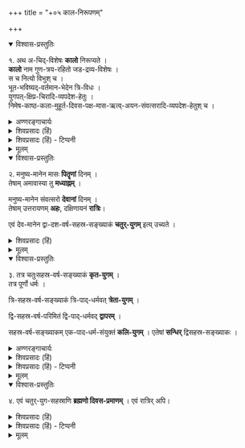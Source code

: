 +++
title = "+०५ काल-निरूपणम्"

+++

<details open><summary>विश्वास-प्रस्तुतिः</summary>

१. अथ अ-चिद्-विशेषः **कालो** निरूप्यते ।  
**कालो** नाम गुण-त्रय-रहितो जड-द्रव्य-विशेषः ।  
स च नित्यो विभुश् च ।  
भूत-भविष्यद्-वर्तमान-भेदेन त्रि-विधः ।  
युगपत्-क्षिप्र-चिरादि-व्यपदेश-हेतुः ।  
निमेष-काष्ठ-कला-मुहूर्त-दिवस-पक्ष-मास-ऋत्व्-अयन-संवत्सरादि-व्यपदेश-हेतुश् च ।
</details>

<details><summary>अण्णरङ्गाचार्यः</summary>

॥ अथ पञ्चमावतारव्याख्या ॥  

**'काल'** इति । गुणत्रयरहितजडद्रव्यत्वं कालस्य लक्षणम् । सत्त्वशून्यजडद्रव्यं काल इति लघु लक्षणं साधु ।  
**'स चे'**ति । 'अनादिर्भगवान्कालोनान्तोऽस्य द्विज विद्यते' (वि० पु०) इति वचनात् कालस्य नित्यत्वं सिद्धम् । उत्पत्तेः पूर्वं विनाशादनन्तरं च कालो नास्तीति वक्तुमपि न शक्यते । पूर्वानन्तरशब्दयोरपि कालवाचितया कालास्तित्वसिद्धेः । प्रकृतिमण्डले सर्वत्र कालोऽस्त्येव । 'कालः स पचते तत्र न कालस्तत्र वै प्रभुः' इति वचनान्नित्यविभूतावपि कालसत्ता प्रतीता । अतः कालस्य विभुत्वं सिध्यति । अत्र सर्वे प्राकृतपरिणामाः कालकृताः । तत्र तु भगवदिच्छयैवाप्राकृतपदार्थपरिणामा भवन्तीति विशेषः । उक्तं च 'कलामुहूर्तादिमयश्च कालो न यद्बिभतेः परिणामहेतुः (वि० पु०) इति ।  
**'भूते'**ति । अतीतानागतवर्तमानभेदेन कालस्त्रिविधः । भेदश्चायमुपाधिकृतः । प्रकृतशब्दप्रयोगाधिकरणकालो वर्तमानः । प्रकृतशब्दप्रागभावाधिकरणकालोऽतीतः । प्रकृतशब्दध्वंसाधिकरणकालोऽनागत इति । केचिद्भूतभविष्यत्कालातिरिक्तं वर्तमानं नेच्छन्ति । तन्न साधु । वर्तमानैकगोचरस्य प्रत्यक्षस्य वर्तमानस्याभावेऽसम्भवात् । वर्तमानादिकालभेदावेदकलकार[[??]]भेदोपदेशाच्च त्रैकाल्यसिद्धेः । घटोऽस्तीति प्रत्यक्षेणैव वर्तमानकालसिद्धेश्च । वर्तमानावधिकभूतभविष्यत्त्वयोर्वर्तमानस्याभावेऽनिरूप्यत्वाच्च ।  
**'निमेषे'**ति । अक्षिपक्ष्मनिमेषक्रियावच्छिन्नकालो निमेषकालः । निमेषक्षणस्याधिक्येन च काष्ठादिकालविभागो विष्णुपुराणादौ [[----??]] यथा - 

> निमेषो मानुषो योऽसौ मात्रा मात्राप्रमाणतः ।  
तैः पञ्चदशभिः काष्ठा त्रिंशत् काष्ठाः कला स्मृता ॥  
नाडिका तु प्रमाणेन सा कला दश पञ्च च ।  
नाडिकाभ्यामथ द्वाभ्यां मुहूर्तो द्विजसत्तम ॥  
अहोरात्रं मुहूर्तोस्तु त्रिंशत्, मासो दिनैस्तथा ।  
मासैर्द्वादशभिर्वर्षमहोरात्रं तु तद्दिति ॥ 

इति । क्षणादिभेदः कालस्यावच्छेदकभेदात् । क्रियामात्रं जन्यमात्रं वा कालोपाधि इत्येकः पक्षः । 'सर्वे निमेषा जज्ञिरे' 'कलामुहूर्तादिमयश्च कालः' इत्यादिप्रमाणबलात् कालस्य क्षणादिपरिणामोऽस्तीति चापरः पक्षः ।
</details>


<details><summary>शिवप्रसादः (हिं)</summary>

अनुवाद - प्रकृति का निरूपण कर लेने के पश्चात् काल का निरूपण किया जा रहा है । सत्त्वगुण, रजोगुण एवं तमोगुण, इन तीनों गुणों से रहित जड़द्रव्य-विशेष को काल कहते हैं; यह काल का लक्षण है । वह काल नित्य तथा व्यापक द्रव्य है । वह काल भूत, भविष्यत् एवं वर्तमान के भेद से तीन प्रकार का होता है । उस काल को ही लेकर युगपत् ( एक साथ), शीघ्र तथा देर से इत्यादि व्यपदेश होते हैं । 

काल के ही द्वारा निमेष, काष्ठा, कला, घटी, मुहूर्त, दिन, पक्ष, मास, ऋतु, अयन एवं वर्ष आदि व्यवहार होते हैं ।  
</details>

<details><summary>शिवप्रसादः (हिं) - टिप्पनी</summary>

काल का निरूपण

भा० प्र०-- काल जडद्रव्यों में अन्यतम है । तीनों गुणों से रहित होते हुए जड़द्रव्य होना काल का लक्षण है । काल का छोटा लक्षण है— सत्त्वगुण रहित होते हुए जड़द्रव्य [[१०१]] होना । महर्षि पराशर कहते हैं - हे द्विज ! यह ऐश्वर्यसम्पन्न काल अनादि तथा अनन्त है । 'अनादिर्भगवान् कालो नान्तोऽस्य द्विज विद्यते।' इस वाक्य से सिद्ध होता है कि काल नित्य है । यह भी नहीं कहा जा सकता कि अपनी उत्पत्ति से पहले तथा विनाश के पश्चात् काल नहीं रहता है, क्योंकि पूर्व एवं पश्चात् शब्द भी काल के ही वाचक हैं । अतएव उन कालों में भी काल का अस्तित्व सिद्ध होता है ।  
प्रकृतिमण्डल में काल सर्वत्र रहता है ।  
'कालं स पचते तत्र न कालस्तत्र वै प्रभुः ।'  
इस वाक्य के अनुसार नित्यविभूति में भी काल की सत्ता प्रतीत होती है ।  
इस प्रकार काल का व्यापकत्व सिद्ध होता है । 
प्रकृतिमण्डल में सभी कार्य कालकृत होते हैं ।  

दिव्य वैकुण्ठलोक में सभी दिव्य पदार्थों के परिणाम  
श्रीभगवान् की इच्छा से होते हैं ।  
विष्णुपुराण में कहा भी गया है -  
नित्यविभूति में कला, मुहूर्त आदि उपाधियों वाला काल  
श्रीभगवान् की विभूति के परिणाम का साधन नहीं बनता है । 


काल के तीन भेद बतलाए गये हैं- भूतकाल, भविष्यत्काल और वर्तमानकाल । कुछ लोग भूत एवं भविष्यत् इन दो कालों को ही मानते हैं । वे वर्तमान काल को स्वीकारना नहीं चाहते हैं । किन्तु वर्तमान काल को स्वीकार किये बिना काम नहीं चल सकता है, क्योंकि सभी प्रत्यक्ष वर्तमान काल में होते हैं, वर्तमान काल के बिना कोई भी प्रत्यक्ष नहीं हो सकता है । 'घटः अस्ति' इस प्रत्यक्ष के द्वारा भी वर्तमान काल की सिद्धि होती है । किञ्च भूतकाल तथा भविष्यत् काल की सीमा है वर्तमान काल । वर्तमान काल के द्वारा ही भूत एवं भविष्यत् काल का विभाग होता है, इसलिये भी वर्तमान काल को स्वीकार करना चाहिए। महर्षि पाणिनि 'वर्तमाने लट्' इस सूत्र के द्वारा वर्तमानकालिक लकार का उपदेश करते हैं, इसलिये भी वर्तमान काल को स्वीकार करना चाहिए । 

निमेष, कला, काष्ठा आदि के द्वारा काल के अल्प, अल्पतर, अल्पतम भेदों का व्यपदेश किया गया है ।  
ये काल के भेद भी औपाधिक हैं ।
</details>


<details><summary>मूलम्</summary>

१. अथ अचिद्विशेषः कालो निरूप्यते । कालो नाम गुणत्रयरहितो जडद्रव्यविशेषः । स च नित्यो विभुश्च । भूतभविष्यद्वर्तमानभेदेन त्रिविधः । युगपत्क्षिप्रचिरादिव्य-पदेशहेतुः । निमेषकाष्ठकलामुहूर्तदिवसपक्षमासऋत्वयनसंवत्सरादिव्यपदेशहेतुश्च ।
</details>

<details open><summary>विश्वास-प्रस्तुतिः</summary>

२. मनुष्य-मानेन मासः **पितॄणां** दिनम् ।  
तेषाम् अमावास्या तु **मध्याह्नम्** । 

मनुष्य-मानेन संवत्सरो **देवानां** दिनम् ।  
तेषाम् उत्तरायणम् **अहः**, दक्षिणायनं **रात्रिः**।  

एवं देव-मानेन द्वा-दश-वर्ष-सहस्र-सङ्ख्याकं **चतुर्-युगम्** इत्य् उच्यते ।
</details>

<details><summary>शिवप्रसादः (हिं)</summary>

मनुष्यों के एक माह का पितरों का एक दिन होता है । अमावास्या के दिन ही पितरों का मध्याह्न होता है । मनुष्यों के एक वर्ष का देवताओं का एक दिन होता है । उत्तरायण ही देवताओं का दिन होता है । दक्षिणायन ही देवताओं की रात्रि होती है । इस प्रकार देवताओं के प्रमाण से बारह हजार वर्षों का एक चतुर्युग होता है । 
</details>

<details><summary>मूलम्</summary>

२. मनुष्यमानेन मासः पितॄणां दिनम् । तेषाम् अमावास्या तु मध्याह्नम् । मनुष्य- मानेन संवत्सरो देवानां दिनम् । तेषामुत्तरायणमहः । दक्षिणायनं रात्रिः। एवं देवमानेन द्वादशवर्षसहस्रसङ्ख्याकं चतुर्युगमित्युच्यते ।
</details>


<details open><summary>विश्वास-प्रस्तुतिः</summary>

३. तत्र चतुःसहस्र-वर्ष-सङ्ख्याकं **कृत-युगम्** ।  
तत्र पूर्णो धर्मः । 

त्रि-सहस्र-वर्ष-सङ्ख्याकं त्रि-पाद्-धर्मवत् **त्रेता-युगम्** । 

द्वि-सहस्र-वर्ष-परिमितं द्वि-पाद्-धर्मवद् **द्वापरम्** । 

सहस्र-वर्ष-सङ्ख्याकम् एक-पाद-धर्म-संयुक्तं **कलि-युगम्** । 
एतेषां **सन्धिर्** द्विसहस्र-सङ्ख्याकः ।
</details>

<details><summary>अण्णरङ्गाचार्यः</summary>

**'तत्र पूर्णो धर्म'** इति । कृतयुगे धर्मश्चतुष्पादित्यर्थः । चत्वारो धर्मस्य पादास्तपोध्यानं यज्ञदानानि । तेषु युगक्रमेण त्रेतादौ ह्रासो वर्णितो न्यायकुसुमाञ्जलावुदयनाचार्यैः । भागवते तु प्रकारान्तरेण वर्णितमस्ति । यथा - 

> तपः शौचं दया सत्यमिति पादाः कृते कृताः ।  
अधमांशैस्त्रयो भग्नाः स्मयसङ्गमदैस्तव ।  
इदानीं धर्मपादस्ते सत्यं निर्वर्तयेद्यतः ।  
तं जिघृक्षत्यधर्मोऽयमनृतेनेधितः कलिः ॥ (स्क० १. अ० १७) इति धर्मपरीक्षित्संवादे । **'एव नित्ये'**ति । नित्यप्रलयो जनानां जन्तूनां 
</details>

<details><summary>शिवप्रसादः (हिं)</summary>

उसमें चार हजार वर्षों का सत्ययुग होता है । इस युग में धर्म पूर्णरूप से रहता है। तीन हजार वर्षों का त्रेतायुग होता है । इस युग में धर्म के तीन पाद होते हैं । दो हजार वर्षों का द्वापर युग होता है । इस युग में धर्म के दो पाद रहते हैं । एक हजार वर्षों का कलियुग होता है । इस युग में धर्म एक पाद वाला रहता है। इन युगों की सन्धि दो हजार वर्षों की होती है । 
</details>

<details><summary>शिवप्रसादः (हिं) - टिप्पनी</summary>

इस प्रकार पितरों एवं देवताओं के दिन का वर्णन किया गया । चतुर्युग का वर्णन इत्यादि भी औपाधिक है । इन सबों का विस्तारपूर्वक वर्णन विष्णुपुराण आदि ग्रन्थों में किया गया है । सत्ययुग, त्रेतायुग, द्वापरयुग तथा कलियुग का भी वर्णन पुराणों में वर्णित है । इन युगों में धर्म को चतुष्पाद, त्रिपाद, द्विपाद एवं एकपाद इत्यादि रूप से कहा गया है । इसका कारण है कि धर्म की कल्पना एक वृषभ रूप से पुराणों में की गयी है । जिस प्रकार वृषभ के चार पैर होते हैं, उसी प्रकार सत्यरूपी वृषभ के भी चार पैर हैं - तपः, शौच, दया तथा दान । युगों के क्रमशः इन धर्म के लक्षणों का क्रमशः ह्रास होना ही धर्म रूपी वृषभ के पैरों का विनाश है । तपः, शौच, दया एवं दान-धर्म के इन चारों लक्षणों का सत्ययुग में प्रचुरतया अनुष्ठान होता है। त्रेतायुग आदि युगों में क्रम से इस धर्म के पादों का ह्रास होता जाता है । कलियुग में केवल दान मात्र अवशिष्ट रह जाता है । धर्म के अन्य लक्षणों का विलोप हो जाता है, अतएव कलियुग में धर्म एक पैर वाला रह जाता है ।


[[१०२]]
</details>

<details><summary>मूलम्</summary>

३. तत्र चतुःसहस्रवर्षसङ्ख्याकं कृतयुगम् । तत्र पूर्णो धर्मः । त्रिसहस्रवर्ष-सङ्ख्याकं त्रिपाद्धर्मवत् त्रेतायुगम् । द्विसहस्रवर्षपरिमितं द्विपाद्धर्मवत् द्वापरम् । सहस्रवर्षसङ्ख्याकम् एकपादधर्मसंयुक्तं कलियुगम् । एतेषां सन्धिर्द्विसहस्र-सङ्ख्याकः ।
</details>

<details open><summary>विश्वास-प्रस्तुतिः</summary>

४. एवं चतुर्-युग-सहस्राणि **ब्रह्मणो दिवस-प्रमाणम्** । एवं रात्रिर् अपि।
</details>

<details><summary>शिवप्रसादः (हिं)</summary>

इस तरह के एक हजार चतुर्युग का ब्रह्मा का एक दिन होता है । इतनी ही बड़ी बह्मा की रात्रि होती है ।
</details>

<details><summary>शिवप्रसादः (हिं) - टिप्पनी</summary>

लीलाविभूति में ब्रह्मा का दिन, उनकी रात्रि तथा उनकी आयु ही काल की सर्वाधिक सीमा है । इसके बाद काल का कोई बड़ा विभाग नहीं किया गया है ।
</details>


<details><summary>मूलम्</summary>

४. एवं चतुर्युगसहस्राणि ब्रह्मणो दिवसप्रमाणम् । एवं रात्रिरपि।
</details>


